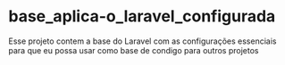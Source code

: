 # base_aplica-o_laravel_configurada
Esse projeto contem a base do Laravel com as configurações essenciais para que eu possa usar como base de condigo para outros projetos
